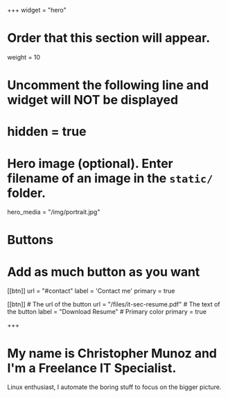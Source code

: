 +++
widget = "hero"
# Order that this section will appear.
weight = 10

# Uncomment the following line and widget will NOT be displayed
# hidden = true

# Hero image (optional). Enter filename of an image in the `static/` folder.
hero_media = "/img/portrait.jpg"

# Buttons
# Add as much button as you want

[[btn]]
  url = "#contact"
  label = 'Contact me'
	primary = true

[[btn]]
	# The url of the button
  url = "/files/it-sec-resume.pdf"
	# The text of the button
  label = "Download Resume"
	# Primary color
	primary = true

+++

# My name is **Christopher Munoz** and I'm a Freelance IT Specialist. 

Linux enthusiast, I automate the boring stuff to focus on the bigger picture.

